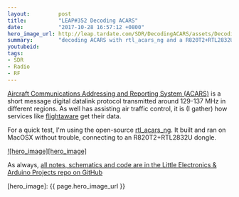 ```yaml
---
layout:         post
title:          "LEAP#352 Decoding ACARS"
date:           "2017-10-28 16:57:12 +0800"
hero_image_url: http://leap.tardate.com/SDR/DecodingACARS/assets/DecodingACARS_build.jpg
summary:        "decoding ACARS with rtl_acars_ng and a R820T2+RTL2832U dongle on MacOSX"
youtubeid:
tags:
- SDR
- Radio
- RF
---
```



[Aircraft Communications Addressing and Reporting System (ACARS)](https://en.wikipedia.org/wiki/Aircraft_Communications_Addressing_and_Reporting_System)
is a short message digital datalink protocol transmitted around 129-137 MHz in different regions.
As well has assisting air traffic control, it is (I gather) how services like [flightaware](http://flightaware.com/live/airport/WSSS) get their data.

For a quick test, I'm using the open-source [rtl_acars_ng](https://github.com/gat3way/rtl_acars_ng).
It built and ran on MacOSX without trouble, connecting to an R820T2+RTL2832U dongle.

[![hero_image][hero_image]][project]

As always, [all notes, schematics and code are in the Little Electronics & Arduino Projects repo on GitHub][project]

[leap]: http://leap.tardate.com
[project]: https://github.com/tardate/LittleArduinoProjects/tree/master/SDR/DecodingACARS
[hero_image]: {{ page.hero_image_url }}
